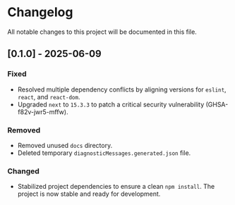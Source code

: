 # Changelog

All notable changes to this project will be documented in this file.

## [0.1.0] - 2025-06-09

### Fixed
- Resolved multiple dependency conflicts by aligning versions for `eslint`, `react`, and `react-dom`.
- Upgraded `next` to `15.3.3` to patch a critical security vulnerability (GHSA-f82v-jwr5-mffw).

### Removed
- Removed unused `docs` directory.
- Deleted temporary `diagnosticMessages.generated.json` file.

### Changed
- Stabilized project dependencies to ensure a clean `npm install`. The project is now stable and ready for development. 